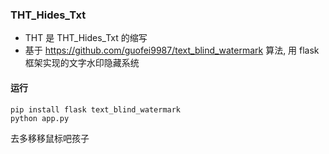### THT_Hides_Txt
- THT 是 THT_Hides_Txt 的缩写
- 基于 https://github.com/guofei9987/text_blind_watermark 算法, 用 flask 框架实现的文字水印隐藏系统



#### 运行

```shell
pip install flask text_blind_watermark
python app.py
```

去多移移鼠标吧孩子
